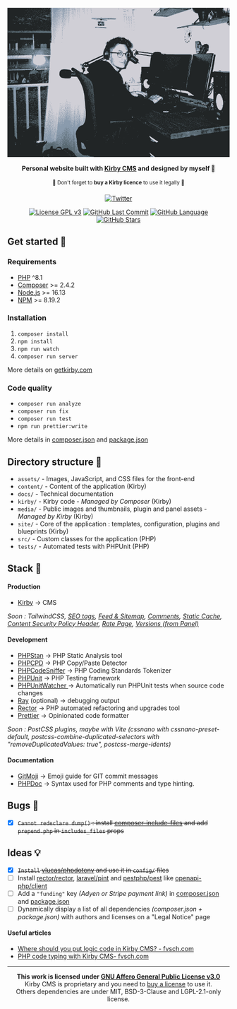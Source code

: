 <div align="center">

 <p><img src="./thumbnail.png" width="800px" alt="Black and white photo of Benjamin Haeberli working on a computer."></p>

**Personal website built with [Kirby CMS](https://getkirby.com/) and designed by myself 🥳**

<sup>👀 Don't forget to <strong>buy a Kirby licence</strong> to use it legally 👀<sup>

[![Twitter](https://img.shields.io/twitter/follow/1benjam1?style=social)](https://twitter.com/1benjam1/)

[![License GPL v3](https://img.shields.io/badge/license-AGPLv3-brightgreen.svg?color=192433)](./LICENSE)
[![GitHub Last Commit](https://img.shields.io/github/last-commit/benjaminhaeberli/benjaminhaeberli.ch?color=192433)](https://github.com/benjaminhaeberli/benjaminhaeberli.ch/commits/main)
[![GitHub Language](https://img.shields.io/github/languages/top/benjaminhaeberli/benjaminhaeberli.ch?color=192433)](https://github.com/benjaminhaeberli/benjaminhaeberli.ch/search?l=php)
[![GitHub Stars](https://img.shields.io/github/stars/benjaminhaeberli/benjaminhaeberli.ch?color=192433)](https://github.com/benjaminhaeberli/benjaminhaeberli.ch/stargazers)

 </div>

## Get started 🔎

### Requirements

- [PHP](https://secure.php.net/manual/en/install.php) ^8.1
- [Composer](https://getcomposer.org/download/) >= 2.4.2
- [Node.js](http://nodejs.org/) >= 16.13
- [NPM](https://docs.npmjs.com/downloading-and-installing-node-js-and-npm) >= 8.19.2

### Installation

1. `composer install`
2. `npm install`
3. `npm run watch`
4. `composer run server`

More details on [getkirby.com](https://getkirby.com/docs/guide/quickstart)

### Code quality

- `composer run analyze`
- `composer run fix`
- `composer run test`
- `npm run prettier:write`

More details in [composer.json](./composer.json) and [package.json](./package.json)

## Directory structure 📁

- `assets/` - Images, JavaScript, and CSS files for the front-end
- `content/` - Content of the application (Kirby)
- `docs/` - Technical documentation
- `kirby/` - Kirby code - _Managed by Composer_ (Kirby)
- `media/` - Public images and thumbnails, plugin and panel assets - _Managed by Kirby_ (Kirby)
- `site/` - Core of the application : templates, configuration, plugins and blueprints (Kirby)
- `src/` - Custom classes for the application (PHP)
- `tests/` - Automated tests with PHPUnit (PHP)

## Stack 🧠

#### Production

- [Kirby](https://getkirby.com/) → CMS

_Soon : TailwindCSS, [SEO tags](https://github.com/HashandSalt/kirby3-seo/blob/master/index.php), [Feed & Sitemap](https://github.com/bnomei/kirby3-feed), [Comments](https://github.com/sebastiangreger/kirby3-commentions), [Static Cache](https://github.com/bnomei/kirby3-staticache), [Content Security Policy Header](https://github.com/bnomei/kirby3-security-headers), [Rate Page](https://github.com/mauricerenck/rate-page), [Versions (from Panel)](https://github.com/lukasbestle/kirby-versions)_

#### Development

- [PHPStan](https://phpstan.org/) → PHP Static Analysis tool
- [PHPCPD](https://phpqa.io/projects/phpcpd.html) → PHP Copy/Paste Detector
- [PHPCodeSniffer](https://github.com/squizlabs/PHP_CodeSniffer) → PHP Coding Standards Tokenizer
- [PHPUnit](https://phpunit.de/) → PHP Testing framework
- [PHPUnitWatcher ](https://github.com/spatie/phpunit-watcher) → Automatically run PHPUnit tests when source code changes
- [Ray](https://myray.app/) (optional) → debugging output
- [Rector](https://github.com/rectorphp/rector) → PHP automated refactoring and upgrades tool
- [Prettier](https://prettier.io/) → Opinionated code formatter

_Soon : PostCSS plugins, maybe with Vite (cssnano with cssnano-preset-default, postcss-combine-duplicated-selectors with "removeDuplicatedValues: true", postcss-merge-idents)_

#### Documentation

- [GitMoji](https://gitmoji.dev/) → Emoji guide for GIT commit messages
- [PHPDoc](https://docs.phpdoc.org/guide/references/phpdoc/basic-syntax.html) → Syntax used for PHP comments and type hinting.

## Bugs 🐛

- [x] ~~`Cannot redeclare dump()` : install [composer-include-files](https://github.com/funkjedi/composer-include-files) and add `prepend.php` in `includes_files` props~~

## Ideas 💡

- [x] ~~`Install` [vlucas/phpdotenv](https://github.com/vlucas/phpdotenv) and use it in `config/` files~~
- [ ] Install [rector/rector](https://github.com/rectorphp/rector), [laravel/pint](https://github.com/laravel/pint) and [pestphp/pest](https://github.com/pestphp/pest) like [openapi-php/client ](https://github.com/openai-php/client)
- [ ] Add a `"funding"` key _(Adyen or Stripe payment link)_ in [composer.json](https://getcomposer.org/doc/04-schema.md#funding) and [package.json](https://docs.npmjs.com/cli/v8/configuring-npm/package-json#funding)
- [ ] Dynamically display a list of all dependencies _(composer.json + package.json)_ with authors and licenses on a "Legal Notice" page

#### Useful articles

- [Where should you put logic code in Kirby CMS? - fvsch.com](https://fvsch.com/kirby-logic)
- [PHP code typing with Kirby CMS- fvsch.com](https://fvsch.com/kirby-typing)

---

<div align="center">

**This work is licensed under [GNU Affero General Public License v3.0](./LICENSE)**<br>
Kirby CMS is proprietary and you need to [buy a license](https://getkirby.com/buy) to use it.<br>
Others dependencies are under MIT, BSD-3-Clause and LGPL-2.1-only license.<br>

</div>

